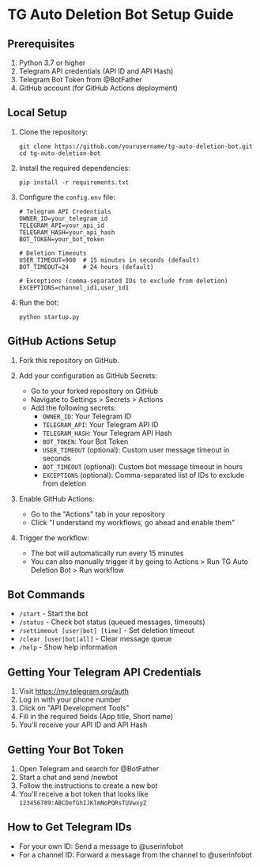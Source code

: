 # TG Auto Deletion Bot Setup Guide

## Prerequisites

1. Python 3.7 or higher
2. Telegram API credentials (API ID and API Hash)
3. Telegram Bot Token from @BotFather
4. GitHub account (for GitHub Actions deployment)

## Local Setup

1. Clone the repository:
   ```
   git clone https://github.com/yourusername/tg-auto-deletion-bot.git
   cd tg-auto-deletion-bot
   ```

2. Install the required dependencies:
   ```
   pip install -r requirements.txt
   ```

3. Configure the `config.env` file:
   ```
   # Telegram API Credentials
   OWNER_ID=your_telegram_id
   TELEGRAM_API=your_api_id
   TELEGRAM_HASH=your_api_hash
   BOT_TOKEN=your_bot_token
   
   # Deletion Timeouts
   USER_TIMEOUT=900  # 15 minutes in seconds (default)
   BOT_TIMEOUT=24    # 24 hours (default)
   
   # Exceptions (comma-separated IDs to exclude from deletion)
   EXCEPTIONS=channel_id1,user_id1
   ```

4. Run the bot:
   ```
   python startup.py
   ```

## GitHub Actions Setup

1. Fork this repository on GitHub.

2. Add your configuration as GitHub Secrets:
   - Go to your forked repository on GitHub
   - Navigate to Settings > Secrets > Actions
   - Add the following secrets:
     - `OWNER_ID`: Your Telegram ID
     - `TELEGRAM_API`: Your Telegram API ID
     - `TELEGRAM_HASH`: Your Telegram API Hash
     - `BOT_TOKEN`: Your Bot Token
     - `USER_TIMEOUT` (optional): Custom user message timeout in seconds
     - `BOT_TIMEOUT` (optional): Custom bot message timeout in hours
     - `EXCEPTIONS` (optional): Comma-separated list of IDs to exclude from deletion

3. Enable GitHub Actions:
   - Go to the "Actions" tab in your repository
   - Click "I understand my workflows, go ahead and enable them"

4. Trigger the workflow:
   - The bot will automatically run every 15 minutes
   - You can also manually trigger it by going to Actions > Run TG Auto Deletion Bot > Run workflow

## Bot Commands

- `/start` - Start the bot
- `/status` - Check bot status (queued messages, timeouts)
- `/settimeout [user|bot] [time]` - Set deletion timeout
- `/clear [user|bot|all]` - Clear message queue
- `/help` - Show help information

## Getting Your Telegram API Credentials

1. Visit https://my.telegram.org/auth
2. Log in with your phone number
3. Click on "API Development Tools"
4. Fill in the required fields (App title, Short name)
5. You'll receive your API ID and API Hash

## Getting Your Bot Token

1. Open Telegram and search for @BotFather
2. Start a chat and send /newbot
3. Follow the instructions to create a new bot
4. You'll receive a bot token that looks like `123456789:ABCDefGhIJKlmNoPQRsTUVwxyZ`

## How to Get Telegram IDs

- For your own ID: Send a message to @userinfobot
- For a channel ID: Forward a message from the channel to @userinfobot 